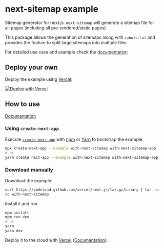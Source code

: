 # next-sitemap example

Sitemap generator for next.js. `next-sitemap` will generate a sitemap file for all pages (including all pre-rendered/static pages). 

This package allows the generation of sitemaps along with `robots.txt` and provides the feature to split large sitemaps into multiple files. 

For detailed use case and example check the [documentation](https://github.com/iamvishnusankar/next-sitemap)

## Deploy your own

Deploy the example using [Vercel](https://vercel.com/now):

[![Deploy with Vercel](https://vercel.com/button)](https://vercel.com/import/project?template=https://github.com/vercel/next.js/tree/canary/examples/with-next-sitemap)

## How to use

[Documentation](https://github.com/iamvishnusankar/next-sitemap)

### Using `create-next-app`

Execute [`create-next-app`](https://github.com/vercel/next.js/tree/canary/packages/create-next-app) with [npm](https://docs.npmjs.com/cli/init) or [Yarn](https://yarnpkg.com/lang/en/docs/cli/create/) to bootstrap the example:

```bash
npx create-next-app --example with-next-sitemap with-next-sitemap-app
# or
yarn create next-app --example with-next-sitemap with-next-sitemap-app
```

### Download manually

Download the example:

```bash
curl https://codeload.github.com/vercel/next.js/tar.gz/canary | tar -xz --strip=2 next.js-canary/examples/with-next-sitemap
cd with-next-sitemap
```

Install it and run:

```bash
npm install
npm run dev
# or
yarn
yarn dev
```

Deploy it to the cloud with [Vercel](https://vercel.com/import?filter=next.js&utm_source=github&utm_medium=readme&utm_campaign=next-example) ([Documentation](https://nextjs.org/docs/deployment)).
